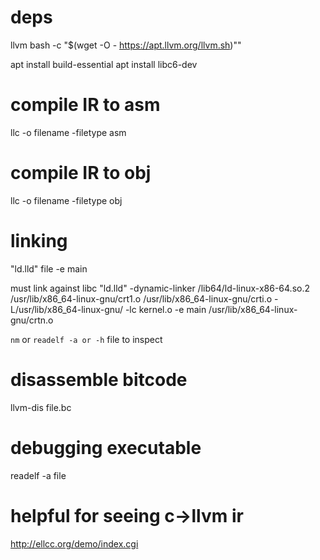 # deps
llvm
bash -c "$(wget -O - https://apt.llvm.org/llvm.sh)""

apt install build-essential
apt install libc6-dev

# compile IR to asm
llc <bitcode file> -o filename -filetype asm

# compile IR to obj
llc <bitcode file> -o filename -filetype obj

# linking
"ld.lld" file -e main

must link against libc
"ld.lld" -dynamic-linker /lib64/ld-linux-x86-64.so.2 /usr/lib/x86_64-linux-gnu/crt1.o /usr/lib/x86_64-linux-gnu/crti.o -L/usr/lib/x86_64-linux-gnu/ -lc kernel.o -e main /usr/lib/x86_64-linux-gnu/crtn.o

`nm` or `readelf -a or -h` file to inspect

# disassemble bitcode
llvm-dis file.bc

# debugging executable
readelf -a file

# helpful for seeing c->llvm ir
http://ellcc.org/demo/index.cgi